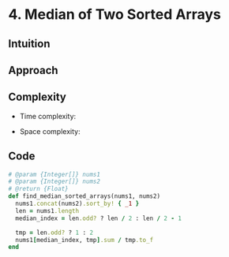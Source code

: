 # 4. Median of Two Sorted Arrays

## Intuition

## Approach
<!-- Describe your approach to solving the problem. -->

## Complexity

- Time complexity:
<!-- Add your time complexity here, e.g. $$O(n)$$ -->

- Space complexity:
<!-- Add your space complexity here, e.g. $$O(n)$$ -->

## Code

```ruby
# @param {Integer[]} nums1
# @param {Integer[]} nums2
# @return {Float}
def find_median_sorted_arrays(nums1, nums2)
  nums1.concat(nums2).sort_by! { _1 }
  len = nums1.length
  median_index = len.odd? ? len / 2 : len / 2 - 1

  tmp = len.odd? ? 1 : 2
  nums1[median_index, tmp].sum / tmp.to_f
end
```
